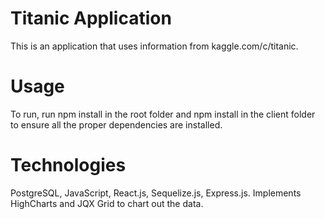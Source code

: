 # Titanic Application
This is an application that uses information from kaggle.com/c/titanic.

# Usage
To run, run npm install in the root folder and npm install in the client folder to ensure all the proper dependencies are installed.

# Technologies
PostgreSQL, JavaScript, React.js, Sequelize.js, Express.js. Implements HighCharts and JQX Grid to chart out the data.

